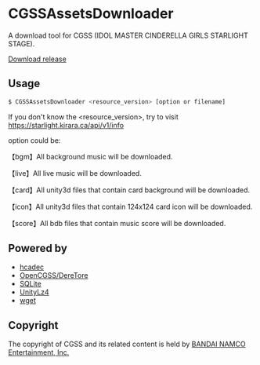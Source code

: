 # CGSSAssetsDownloader
A download tool for CGSS (IDOL MASTER CINDERELLA GIRLS STARLIGHT STAGE).

[Download release](https://github.com/toyobayashi/CGSSAssetsDownloader/releases)

## Usage

``` Bash
$ CGSSAssetsDownloader <resource_version> [option or filename]
```
If you don't know the <resource_version>, try to visit https://starlight.kirara.ca/api/v1/info 

option could be:

【bgm】All background music will be downloaded.

【live】All live music will be downloaded.

【card】All unity3d files that contain card background will be downloaded.

【icon】All unity3d files that contain 124x124 card icon will be downloaded.

【score】All bdb files that contain music score will be downloaded.

## Powered by

* [hcadec](https://github.com/alama/hcadec)
* [OpenCGSS/DereTore](https://github.com/OpenCGSS/DereTore)
* [SQLite](https://sqlite.org/)
* [UnityLz4](https://github.com/subdiox/UnityLz4)
* [wget](https://www.gnu.org/software/wget/)

## Copyright

The copyright of CGSS and its related content is held by [BANDAI NAMCO Entertainment, Inc.](https://bandainamcoent.co.jp/)

